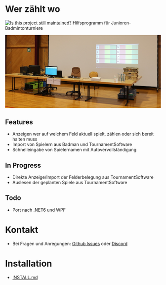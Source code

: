 # Wer zählt wo
[![Is this project still maintained?](https://img.shields.io/badge/maintained-yes-green.svg?style=plastic)](https://github.com/badges/shields)
Hilfsprogramm für Junioren-Badmintonturniere

![Aufbau](doc/setup.jpg)

## Features
- Anzeigen wer auf welchem Feld aktuell spielt, zählen oder sich bereit halten muss
- Import von Spielern aus Badman und TournamentSoftware
- Schnelleingabe von Spielernamen mit Autovervollständigung

## In Progress
- Direkte Anzeige/Import der Felderbelegung aus TournamentSoftware
- Auslesen der geplanten Spiele aus TournamentSoftware

## Todo
- Port nach .NET6 und WPF

# Kontakt
- Bei Fragen und Anregungen: [Github Issues](https://github.com/bc-arbon/WerZaehltWo3/issues) oder [Discord](https://discord.gg/gG7S4y5HZd)

# Installation
- [INSTALL.md](INSTALL.md)
